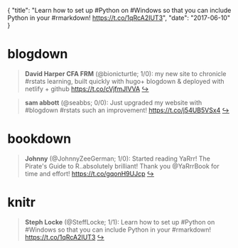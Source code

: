 {
  "title": "Learn how to set up #Python on #Windows so that you can include Python in your #rmarkdown! https://t.co/1qRcA2IUT3",
  "date": "2017-06-10"
}

# blogdown

> **David Harper CFA FRM** (@bionicturtle; 1/0): my new site to chronicle #rstats learning, built quickly with hugo+ blogdown &amp; deployed with netlify + github https://t.co/cVjfmJlVVA  [&#8618;](https://twitter.com/xieyihui/status/873580409468186624)

<!-- -->


> **sam abbott** (@seabbs; 0/0): Just upgraded my website with #blogdown #rstats such an improvement!
https://t.co/j54UB5VSx4  [&#8618;](https://twitter.com/xieyihui/status/873676034419417091)

<!-- -->


# bookdown

> **Johnny** (@JohnnyZeeGerman; 1/0): Started reading YaRrr! The Pirate's Guide to R..absolutely brilliant! Thank you @YaRrrBook for time and effort! https://t.co/gqonH9UJcp  [&#8618;](https://twitter.com/xieyihui/status/873197411702800386)

<!-- -->


# knitr

> **Steph Locke** (@SteffLocke; 1/1): Learn how to set up #Python on #Windows so that you can include Python in your #rmarkdown! https://t.co/1qRcA2IUT3  [&#8618;](https://twitter.com/xieyihui/status/873555787943219200)

<!-- -->


